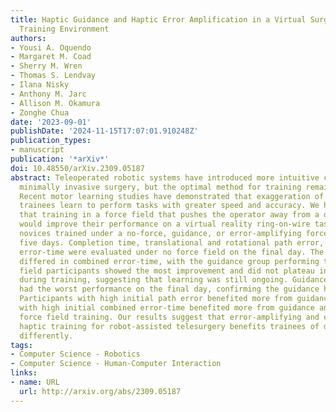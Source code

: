 ```yaml
---
title: Haptic Guidance and Haptic Error Amplification in a Virtual Surgical Robotic
  Training Environment
authors:
- Yousi A. Oquendo
- Margaret M. Coad
- Sherry M. Wren
- Thomas S. Lendvay
- Ilana Nisky
- Anthony M. Jarc
- Allison M. Okamura
- Zonghe Chua
date: '2023-09-01'
publishDate: '2024-11-15T17:07:01.910248Z'
publication_types:
- manuscript
publication: '*arXiv*'
doi: 10.48550/arXiv.2309.05187
abstract: Teleoperated robotic systems have introduced more intuitive control for
  minimally invasive surgery, but the optimal method for training remains unknown.
  Recent motor learning studies have demonstrated that exaggeration of errors helps
  trainees learn to perform tasks with greater speed and accuracy. We hypothesized
  that training in a force field that pushes the operator away from a desired path
  would improve their performance on a virtual reality ring-on-wire task. Forty surgical
  novices trained under a no-force, guidance, or error-amplifying force field over
  five days. Completion time, translational and rotational path error, and combined
  error-time were evaluated under no force field on the final day. The groups significantly
  differed in combined error-time, with the guidance group performing the worst. Error-amplifying
  field participants showed the most improvement and did not plateau in their performance
  during training, suggesting that learning was still ongoing. Guidance field participants
  had the worst performance on the final day, confirming the guidance hypothesis.
  Participants with high initial path error benefited more from guidance. Participants
  with high initial combined error-time benefited more from guidance and error-amplifying
  force field training. Our results suggest that error-amplifying and error-reducing
  haptic training for robot-assisted telesurgery benefits trainees of different abilities
  differently.
tags:
- Computer Science - Robotics
- Computer Science - Human-Computer Interaction
links:
- name: URL
  url: http://arxiv.org/abs/2309.05187
---
```

